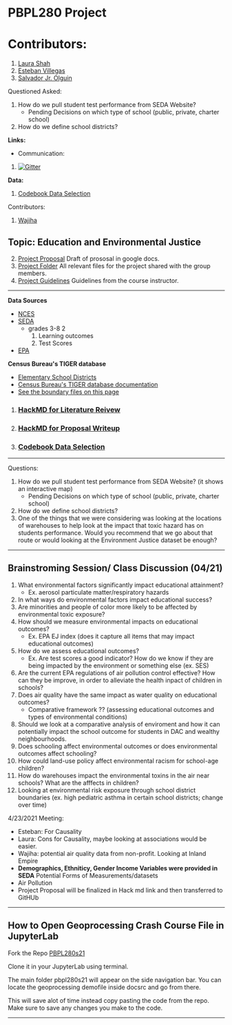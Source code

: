# PBPL280 Project
# Contributors: 
1. [Laura Shah](https://github.com/lsala010/)
2. [Esteban Villegas](https://github.com/evill092)
3. [Salvador Jr. Olguin](https://github.com/Salolg5)

Questioned Asked: 
1. How do we pull student test performance from SEDA Website? 
    - Pending Decisions on which type of school (public, private, charter school) 
2. How do we define school districts? 

**Links:** 
- Communication: 
1. [![Gitter](https://badges.gitter.im/p280s21project3/community.svg)](https://gitter.im/p280s21project3/community?utm_source=badge&utm_medium=badge&utm_campaign=pr-badge)

**Data:** 
1. [Codebook Data Selection](https://hackmd.io/@Laura786/ryJBHa-uu/edit) 

Contributors:
1. [Wajiha](https://github.com/WawNun)

## Topic: Education and Environmental Justice
2.  [Project Proposal](https://docs.google.com/document/d/1liO0_mFnsBNYzU4s77I3vHyhYLAo16-alroRo3w_-7A/edit?usp=sharing)
  Draft of prososal in google docs.
3.  [Project Folder](https://drive.google.com/drive/u/1/folders/0AOU5SGI5NYK2Uk9PVA)
  All relevant files for the project shared with the group members.
4.  [Project Guidelines](https://sergerey.org/pbpl280s21/projects.html)
 Guidelines from the course instructor.
--- 
**Data Sources**
  - [NCES](https://open.quiltdata.com/b/spatial-ucr/tree/nces/schools/)
  - [SEDA](https://edopportunity.org/)
      - grades 3-8 2
        1. Learning outcomes 
        2. Test Scores  
  - [EPA](https://open.quiltdata.com/b/spatial-ucr/tree/epa/ejscreen/)
  
 **Census Bureau's TIGER database**
  - [Elementary School Districts]( http://www2.census.gov/geo/tiger/TIGER2010DP1/ELSD_2010Census_DP1.zip)
  - [Census Bureau's TIGER database documentation]( https://www.census.gov/programs-surveys/saipe/technical-documentation/methodology/school-districts/overview-school-district.html)
  - [See the boundary files on this page]( https://www.census.gov/geographies/mapping-files/2010/geo/tiger-data.html)

1. ### [HackMD for Literature Reivew](https://hackmd.io/@Laura786/S15WsEJ__/edit)
2. ### [HackMD for Proposal Writeup](https://hackmd.io/@xSZKUBllSUCUfYxmgoh_yA/SyurmYCUd)
3. ### [Codebook Data Selection](https://hackmd.io/@Laura786/ryJBHa-uu/edit) 

---
Questions: 
1. How do we pull student test performance from SEDA Website? (it shows an interactive map) 
      - Pending Decisions on which type of school (public, private, charter school) 
2. How do we define school districts? 
3. One of the things that we were considering was looking at the locations of warehouses to help look at the impact that toxic hazard has on students performance. Would you recommend that we go about that route or would looking at the Environment Justice dataset be enough?  
---
Brainstroming Session/ Class Discussion (04/21)
 -------
 1. What environmental factors significantly impact educational attainment?
    - Ex. aerosol particulate matter/respiratory hazards
3. In what ways do environmental factors impact educational success?
4. Are minorities and people of color more likely to be affected by environmental toxic exposure? 
5. How should we measure environmental impacts on educational outcomes?
    - Ex. EPA EJ index (does it capture all items that may impact educational outcomes)
7. How do we assess educational outcomes?
    - Ex. Are test scores a good indicator? How do we know if they are being impacted by the environment or something else (ex. SES)
8. Are the current EPA regulations of air pollution control effective? How can they be improve, in order to alleviate the health inpact of children in schools? 
9. Does air quality have the same impact as water quality on educational outcomes?
    - Comparative framework ?? (assessing educational outcomes and types of environmental conditions)
11. Should we look at a comparative analysis of enviroment and how it can potentially impact the school outcome for students in DAC and wealthy neighbourhoods.
12. Does schooling affect environmental outcomes or does environmental outcomes affect schooling?
13. How could land-use policy affect environmental racism for school-age children?
14. How do warehouses impact the environmental toxins in the air near schools? What are the afffects in children? 
15. Looking at environmental risk exposure through school district boundaries (ex. high pediatric asthma in certain school districts; change over time)

4/23/2021 Meeting: 
- Esteban: For Causality 
- Laura: Cons for Causality, maybe looking at associations would be easier. 
- Wajiha: potential air quality data from non-profit. Looking at Inland Empire 
- **Demographics, Ethniticy, Gender Income Variables were provided in SEDA**
Potential Forms of Measurements/datasets 
- Air Pollution 
- Project Proposal will be finalized in Hack md link and then transferred to GitHUb 
--- 
## How to Open Geoprocessing Crash Course File in JupyterLab

Fork the Repo [PBPL280s21](https://github.com/sjsrey/pbpl280s21)

Clone it in your JupyterLab using terminal. 

The main folder pbpl280s21 will appear on the side navigation bar. You can locate the geoprocessing demofile inside docsrc and go from there.

This will save alot of time instead copy pasting the code from the repo. Make sure to save any changes you make to the code.


-------------------

